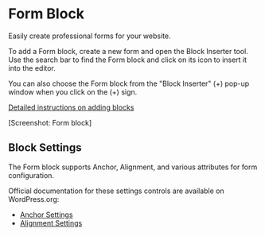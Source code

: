 # Form Block

Easily create professional forms for your website.

To add a Form block, create a new form and open the Block Inserter tool. Use the search bar to find the Form block and click on its icon to insert it into the editor.

You can also choose the Form block from the "Block Inserter" (+) pop-up window when you click on the (+) sign.

[Detailed instructions on adding blocks](https://wordpress.org/documentation/article/adding-a-new-block/)

[Screenshot: Form block]

## Block Settings

The Form block supports Anchor, Alignment, and various attributes for form configuration.

Official documentation for these settings controls are available on WordPress.org:

- [Anchor Settings](https://wordpress.org/documentation/article/anchor-settings-overview/)
- [Alignment Settings](https://wordpress.org/documentation/article/alignment-settings-overview/)
